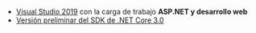 * [Visual Studio 2019](https://visualstudio.microsoft.com/downloads/?utm_medium=microsoft&utm_source=docs.microsoft.com&utm_campaign=inline+link&utm_content=download+vs2019) con la carga de trabajo **ASP.NET y desarrollo web**
* [Versión preliminar del SDK de .NET Core 3.0](https://dotnet.microsoft.com/download/dotnet-core/3.0)
